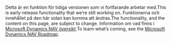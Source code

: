 <span data-ttu-id="9be8e-101">Detta är en funktion för tidiga versionen som vi fortfarande arbetar med.</span><span class="sxs-lookup"><span data-stu-id="9be8e-101">This is early-release functionality that we’re still working on.</span></span> <span data-ttu-id="9be8e-102">Funktionerna och innehållet på den här sidan kan komma att ändras.</span><span class="sxs-lookup"><span data-stu-id="9be8e-102">The functionality, and the content on this page, are subject to change.</span></span> <span data-ttu-id="9be8e-103">Information om vad finns i [Microsoft Dynamics NAV översikt](https://go.microsoft.com/fwlink/?linkid=842139).</span><span class="sxs-lookup"><span data-stu-id="9be8e-103">To learn what’s coming, see the [Microsoft Dynamics NAV Roadmap](https://go.microsoft.com/fwlink/?linkid=842139).</span></span>